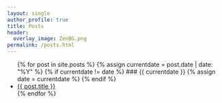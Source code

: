 ```yaml
---
layout: single
author_profile: true
title: Posts
header:
  overlay_image: ZenBG.png
permalink: /posts.html
---
```


<ul>
{% for post in site.posts %}
  {% assign currentdate = post.date | date: "%Y" %}
  {% if currentdate != date %}
    ### {{ currentdate }}
    {% assign date = currentdate %} 
  {% endif %}
    <li><a href="{{ post.url }}">{{ post.title }}</a></li>
{% endfor %}
</ul>
